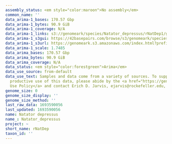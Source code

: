 ```yaml
---
assembly_status: <em style="color:maroon">No assembly</em>
common_name: ''
data_arima-1_bases: 170.57 Gbp
data_arima-1_bytes: 90.9 GiB
data_arima-1_coverage: N/A
data_arima-1_links: s3://genomeark/species/Natator_depressus/rNatDep1/genomic_data/arima/<br>
data_arima-1_s3gui: https://42basepairs.com/browse/s3/genomeark/species/Natator_depressus/rNatDep1/genomic_data/arima/
data_arima-1_s3url: https://genomeark.s3.amazonaws.com/index.html?prefix=species/Natator_depressus/rNatDep1/genomic_data/arima/
data_arima-1_scale: 1.7485
data_arima_bases: 170.57 Gbp
data_arima_bytes: 90.9 GiB
data_arima_coverage: N/A
data_status: <em style="color:forestgreen">Arima</em>
data_use_source: from-default
data_use_text: Samples and data come from a variety of sources. To support fair and
  productive use of this data, please abide by the <a href="https://genome10k.soe.ucsc.edu/data-use-policies/">Data
  Use Policy</a> and contact Erich D. Jarvis, ejarvis@rockefeller.edu, with any questions.
genome_size: 0
genome_size_display: ''
genome_size_method: ''
last_raw_data: 1693590056
last_updated: 1693590056
name: Natator depressus
name_: Natator_depressus
project: ~
short_name: rNatDep
taxon_id: ''
---
```


